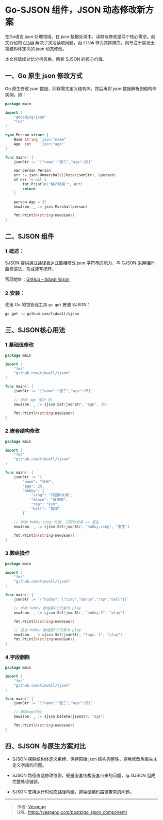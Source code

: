 # Go-SJSON 组件，JSON 动态修改新方案


在Go语言 json 处理领域，在 json 数据处理中，读取与修改是两个核心需求。前文介绍的 [`GJSON`](https://vespeng.tech/posts/go_gjson_component/) 解决了灵活读取问题，而 `SJSON` 作为其姊妹库，则专注于实现无需结构体定义的 json 动态修改。
<!--more-->
本文将延续对比分析风格，解析 SJSON 的核心价值。

## 一、Go 原生 json 修改方式

Go 原生修改 json 数据，同样需先定义结构体，然后再将 json 数据解析到结构体实例，如：

```go {data-open=true}
package main

import (
	"encoding/json"
	"fmt"
)

type Person struct {
	Name string `json:"name"`
	Age  int    `json:"age"`
}

func main() {
	jsonStr := `{"name":"张三","age":25}`

	var person Person
	err := json.Unmarshal([]byte(jsonStr), &person)
	if err != nil {
		fmt.Println("解析错误:", err)
		return
	}

	person.Age = 35
	newJson, _ := json.Marshal(person)

	fmt.Println(string(newJson))
}
```

## 二、SJSON 组件

### 1.概述：

SJSON 提供通过路径表达式直接修改 json 字符串的能力，与 GJSON 采用相同路径语法，形成读写闭环。

官网地址：[GitHub - tidwall/sjson](https://github.com/tidwall/sjson)

### 2.安装：

使用 Go 的包管理工具 `go get` 安装 SJSON：

```shell
go get -u github.com/tidwall/sjson
```

## 三、SJSON核心用法

### 1.基础值修改

```go {data-open=true}
package main

import (
	"fmt"
	"github.com/tidwall/sjson"
)

func main() {
	jsonStr := `{"name":"张三","age":25}`

	// 修改 age 值为 35
	newJson, _ := sjson.Set(jsonStr, "age", 35)

	fmt.Println(string(newJson))
}
```

### 2.嵌套结构修改

```go {data-open=true}
package main

import (
	"fmt"
	"github.com/tidwall/sjson"
)

func main() {
	jsonStr := `{
		"name": "张三",
		"age": 25,
		"hobby": {
			"sing": "只因你太美",
			"dance": "背带裤",
			"rap": "kun",
			"ball": "篮球"
		}`

	// 修改 hobby.sing 的值: 只因你太美 => 重生
	newJson, _ := sjson.Set(jsonStr, "hobby.sing", "重生")

	fmt.Println(string(newJson))
}
```

### 3.数组操作

```go {data-open=true}
package main

import (
	"fmt"
	"github.com/tidwall/sjson"
)

func main() {
	jsonStr := `{"hobby": ["sing","dance","rap","ball"]}`

	// 修改 hobby 数组第4个元素为 play
	newJson, _ := sjson.Set(jsonStr, "hobby.3", "play")

	fmt.Println(string(newJson))

	// 追加 hobby 数组第5个元素为 play
	newJson, _ = sjson.Set(jsonStr, "tags.-1", "play")
	fmt.Println(string(newJson))
}
```

### 4.字段删除

```go {data-open=true}
package main

import (
	"fmt"
	"github.com/tidwall/sjson"
)

func main() {
	jsonStr := `{"name":"张三","age":25}`

	// 删除age字段
	newJson, _ := sjson.Delete(jsonStr, "age")

	fmt.Println(string(newJson))
}
```

## 四、SJSON 与原生方案对比

- SJSON 摆脱结构体定义束缚，保持原始 json 结构完整性，避免修改后丢失未定义字段的问题。

- SJSON 路径直达修改位置，规避嵌套结构嵌套带来的问题，与 GJSON 组成完整处理链路。

- SJSON 支持运行时动态路径构建，避免硬编码路径带来的问题。


---

> 作者: [Vespeng](https://github.com/vespeng/)  
> URL: https://vespeng.com/posts/go_sjson_component/  

